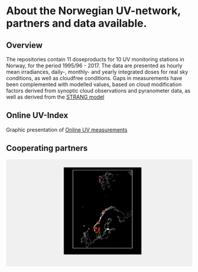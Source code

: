# About the Norwegian UV-network, partners and data available.


## Overview
The repositories contain 11 doseproducts for 10 UV monitoring stations in Norway, for the period 1995/96 - 2017. The data are presented as hourly mean irradiances, daily-, monthly- and yearly integrated doses for real sky conditions, as well as cloudfree conditions. Gaps in measurements have been complemented with modelled values, based on cloud modification factors derived from synoptic cloud observations and pyranometer data, as well as derived from the [STRANG model](http://strang.smhi.se/)

## Online UV-Index
Graphic presentation of [Online UV measurements](https://www.nrpa.no/uvnett/default_en.aspx)


## Cooperating partners


![alt tax](network_location.png)

